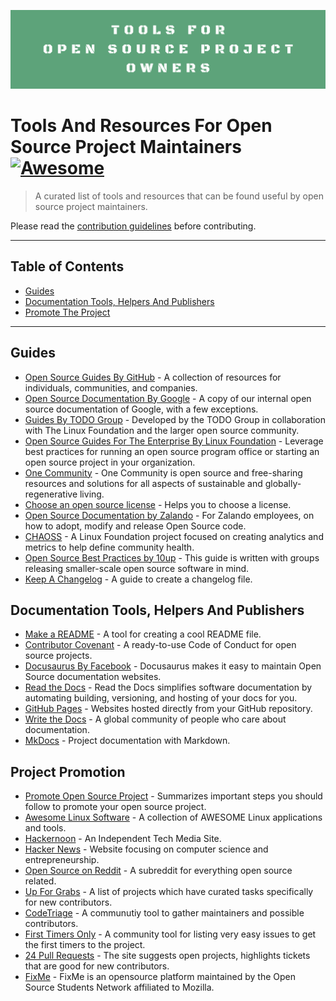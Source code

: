 ![Awesome Tools For Open Source Project Maintainers](./assets/images/Tools_For_Open_Source_Project_Owners_logo.png)

# Tools And Resources For Open Source Project Maintainers [![Awesome](https://awesome.re/badge.svg)](https://awesome.re)

> A curated list of tools and resources that can be found useful by open source project maintainers.

Please read the [contribution guidelines](CONTRIBUTING.md) before contributing.

---
## Table of Contents

- [Guides](#guides)
- [Documentation Tools, Helpers And Publishers](#documentation-tools-helpers-and-publishers)
- [Promote The Project](#promote-the-project)
---

## Guides

- [Open Source Guides By GitHub](https://opensource.guide/) - A collection of resources for individuals, communities, and companies.
- [Open Source Documentation By Google](https://opensource.google/docs/) - A copy of our internal open source documentation of Google, with a few exceptions.
- [Guides By TODO Group](https://todogroup.org/guides/) - Developed by the TODO Group in collaboration with The Linux Foundation and the larger open source community.
- [Open Source Guides For The Enterprise By Linux Foundation](https://www.linuxfoundation.org/resources/open-source-guides/) - Leverage best practices for running an open source program office or starting an open source project in your organization.
- [One Community](https://www.onecommunityglobal.org/open-source/) - One Community is open source and free-sharing resources and solutions for all aspects of sustainable and globally-regenerative living.
- [Choose an open source license](https://choosealicense.com/) - Helps you to choose a license.
- [Open Source Documentation by Zalando](https://opensource.zalando.com/docs) - For Zalando employees, on how to adopt, modify and release Open Source code.
- [CHAOSS](https://chaoss.community/) - A Linux Foundation project focused on creating analytics and metrics to help define community health.
- [Open Source Best Practices by 10up](https://10up.github.io/Open-Source-Best-Practices/) - This guide is written with groups releasing smaller-scale open source software in mind.
- [Keep A Changelog](https://keepachangelog.com/en/1.0.0/) - A guide to create a changelog file.

## Documentation Tools, Helpers And Publishers

- [Make a README](https://www.makeareadme.com/) - A tool for creating a cool README file.
- [Contributor Covenant](https://www.contributor-covenant.org/) - A ready-to-use Code of Conduct for open source projects.
- [Docusaurus By Facebook](https://docusaurus.io/) - Docusaurus makes it easy to maintain Open Source documentation websites.
- [Read the Docs](https://readthedocs.org/) - Read the Docs simplifies software documentation by automating building, versioning, and hosting of your docs for you.
- [GitHub Pages](https://pages.github.com/) - Websites hosted directly from your GitHub repository.
- [Write the Docs](https://www.writethedocs.org/) - A global community of people who care about documentation.
- [MkDocs](https://github.com/mkdocs/mkdocs/) - Project documentation with Markdown.

## Project Promotion

- [Promote Open Source Project](https://github.com/zenika-open-source/promote-open-source-project) - Summarizes important steps you should follow to promote your open source project.
- [Awesome Linux Software](https://github.com/luong-komorebi/Awesome-Linux-Software) - A collection of AWESOME Linux applications and tools.
- [Hackernoon](https://hackernoon.com/) - An Independent Tech Media Site.
- [Hacker News](https://news.ycombinator.com/) - Website focusing on computer science and entrepreneurship.
- [Open Source on Reddit](https://www.reddit.com/r/opensource/) - A subreddit for everything open source related.
- [Up For Grabs](https://up-for-grabs.net/) - A list of projects which have curated tasks specifically for new contributors.
- [CodeTriage](https://www.codetriage.com/) - A communutiy tool to gather maintainers and possible contributors.
- [First Timers Only](https://www.firsttimersonly.com/) - A community tool for listing very easy issues to get the first timers to the project.
- [24 Pull Requests](https://24pullrequests.com/) - The site suggests open projects, highlights tickets that are good for new contributors.
- [FixMe](https://fixme.ossn.club/projects) - FixMe is an opensource platform maintained by the Open Source Students Network affiliated to Mozilla.

